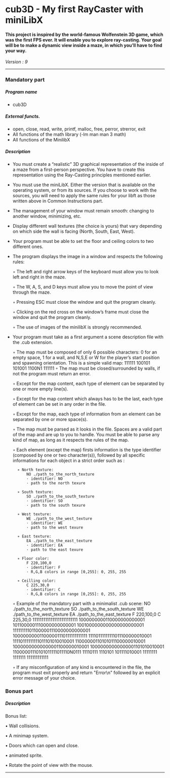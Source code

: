 # cub3D - My first RayCaster with miniLibX
#### This project is inspired by the world-famous Wolfenstein 3D game, which was the first FPS ever. It will enable you to explore ray-casting. Your goal will be to make a dynamic view inside a maze, in which you’ll have to find your way.

*Version : 9*

---

### Mandatory part
##### Program name
* cub3D
##### External functs. 
* open, close, read, write,
printf, malloc, free, perror,
strerror, exit
* All functions of the math
library (-lm man man 3 math)
* All functions of the MinilibX
##### Description
* You must create a “realistic” 3D graphical
representation of the inside of a maze from a
first-person perspective. You have to create this
representation using the Ray-Casting principles
mentioned earlier.
* You must use the miniLibX. Either the version that is available on the operating
system, or from its sources. If you choose to work with the sources, you will
need to apply the same rules for your libft as those written above in Common
Instructions part.
* The management of your window must remain smooth: changing to another window, minimizing, etc.
* Display different wall textures (the choice is yours) that vary depending on which
side the wall is facing (North, South, East, West).
* Your program must be able to set the floor and ceiling colors to two different ones.
* The program displays the image in a window and respects the following rules:
  
	◦ The left and right arrow keys of the keyboard must allow you to look left and right in the maze.

	◦ The W, A, S, and D keys must allow you to move the point of view through the maze.

	◦ Pressing ESC must close the window and quit the program cleanly.

	◦ Clicking on the red cross on the window’s frame must close the window and quit the program cleanly.

	◦ The use of images of the minilibX is strongly recommended.

* Your program must take as a first argument a scene description file with the .cub extension.

	◦ The map must be composed of only 6 possible characters: 0 for an empty space, 1 for a wall, and N,S,E or W for the player’s start position and spawning orientation.
	This is a simple valid map:
		111111
		100101
		101001
		1100N1
		111111
	◦ The map must be closed/surrounded by walls, if not the program must return an error.
	
	◦ Except for the map content, each type of element can be separated by one or more empty line(s).

	◦ Except for the map content which always has to be the last, each type of element can be set in any order in the file.

	◦ Except for the map, each type of information from an element can be separated by one or more space(s).

	◦ The map must be parsed as it looks in the file. Spaces are a valid part of the map and are up to you to handle. You must be able to parse any kind of map, as long as it respects the rules of the map.

	◦ Each element (except the map) firsts information is the type identifier (composed by one or two character(s)), followed by all specific informations for each object in a strict order such as :

		∗ North texture:
			NO ./path_to_the_north_texture
			· identifier: NO
			· path to the north texure

		∗ South texture:
			SO ./path_to_the_south_texture
			· identifier: SO
			· path to the south texure

		∗ West texture:
			WE ./path_to_the_west_texture
			· identifier: WE
			· path to the west texure

		∗ East texture:
			EA ./path_to_the_east_texture
			· identifier: EA
			· path to the east texure

		∗ Floor color:
			F 220,100,0
			· identifier: F
			· R,G,B colors in range [0,255]: 0, 255, 255

		∗ Ceilling color:
			C 225,30,0
			· identifier: C
			· R,G,B colors in range [0,255]: 0, 255, 255

	◦ Example of the mandatory part with a minimalist .cub scene:
		NO ./path_to_the_north_texture
		SO ./path_to_the_south_texture
		WE ./path_to_the_west_texture
		EA ./path_to_the_east_texture
		F 220,100,0
		C 225,30,0
		1111111111111111111111111
		1000000000110000000000001
		1011000001110000000000001
		1001000000000000000000001
		111111111011000001110000000000001
		100000000011000001110111111111111
		11110111111111011100000010001
		11110111111111011101010010001
		11000000110101011100000010001
		10000000000000001100000010001
		10000000000000001101010010001
		11000001110101011111011110N0111
		11110111 1110101 101111010001
		11111111 1111111 111111111111

	◦ If any misconfiguration of any kind is encountered in the file, the program
	must exit properly and return "Error\n" followed by an explicit error message
	of your choice.

### Bonus part
##### Description
Bonus list:

• Wall collisions.

• A minimap system.

• Doors which can open and close.

• animated sprite.

• Rotate the point of view with the mouse.

---


